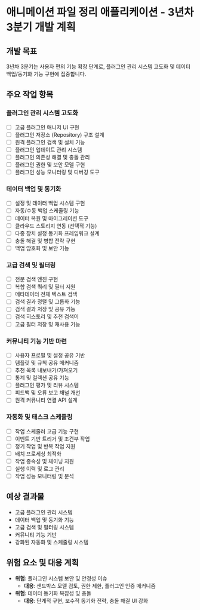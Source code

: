 # 애니메이션 파일 정리 애플리케이션 - 3년차 3분기 개발 계획

## 개발 목표
3년차 3분기는 사용자 편의 기능 확장 단계로, 플러그인 관리 시스템 고도화 및 데이터 백업/동기화 기능 구현에 집중합니다.

## 주요 작업 항목

### 플러그인 관리 시스템 고도화
- [ ] 고급 플러그인 매니저 UI 구현
- [ ] 플러그인 저장소 (Repository) 구조 설계
- [ ] 원격 플러그인 검색 및 설치 기능
- [ ] 플러그인 업데이트 관리 시스템
- [ ] 플러그인 의존성 해결 및 충돌 관리
- [ ] 플러그인 권한 및 보안 모델 구현
- [ ] 플러그인 성능 모니터링 및 디버깅 도구

### 데이터 백업 및 동기화
- [ ] 설정 및 데이터 백업 시스템 구현
- [ ] 자동/수동 백업 스케줄링 기능
- [ ] 데이터 복원 및 마이그레이션 도구
- [ ] 클라우드 스토리지 연동 (선택적 기능)
- [ ] 다중 장치 설정 동기화 프레임워크 설계
- [ ] 충돌 해결 및 병합 전략 구현
- [ ] 백업 암호화 및 보안 기능

### 고급 검색 및 필터링
- [ ] 전문 검색 엔진 구현
- [ ] 복합 검색 쿼리 및 필터 지원
- [ ] 메타데이터 전체 텍스트 검색
- [ ] 검색 결과 정렬 및 그룹화 기능
- [ ] 검색 결과 저장 및 공유 기능
- [ ] 검색 히스토리 및 추천 검색어
- [ ] 고급 필터 저장 및 재사용 기능

### 커뮤니티 기능 기반 마련
- [ ] 사용자 프로필 및 설정 공유 기반
- [ ] 템플릿 및 규칙 공유 메커니즘
- [ ] 추천 목록 내보내기/가져오기
- [ ] 통계 및 컬렉션 공유 기능
- [ ] 플러그인 평가 및 리뷰 시스템
- [ ] 피드백 및 오류 보고 채널 개선
- [ ] 원격 커뮤니티 연결 API 설계

### 자동화 및 태스크 스케줄링
- [ ] 작업 스케줄러 고급 기능 구현
- [ ] 이벤트 기반 트리거 및 조건부 작업
- [ ] 정기 작업 및 반복 작업 지원
- [ ] 배치 프로세싱 최적화
- [ ] 작업 종속성 및 체이닝 지원
- [ ] 실행 이력 및 로그 관리
- [ ] 작업 성능 모니터링 및 분석

## 예상 결과물
- 고급 플러그인 관리 시스템
- 데이터 백업 및 동기화 기능
- 고급 검색 및 필터링 시스템
- 커뮤니티 기능 기반
- 강화된 자동화 및 스케줄링 시스템

## 위험 요소 및 대응 계획
- **위험**: 플러그인 시스템 보안 및 안정성 이슈
  - **대응**: 샌드박스 모델 검토, 권한 제한, 플러그인 인증 메커니즘
- **위험**: 데이터 동기화 복잡성 및 충돌
  - **대응**: 단계적 구현, 보수적 동기화 전략, 충돌 해결 UI 강화 